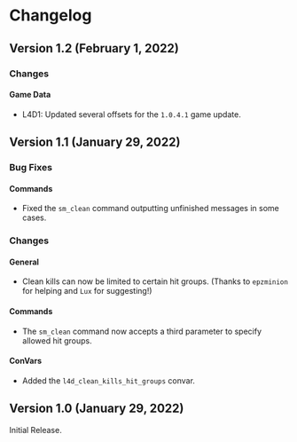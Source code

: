 # Changelog

## Version 1.2 (February 1, 2022)

### Changes

#### Game Data
- L4D1: Updated several offsets for the `1.0.4.1` game update.

## Version 1.1 (January 29, 2022)

### Bug Fixes

#### Commands
- Fixed the `sm_clean` command outputting unfinished messages in some cases.

### Changes

#### General
- Clean kills can now be limited to certain hit groups. (Thanks to `epzminion` for helping and `Lux` for suggesting!)

#### Commands
- The `sm_clean` command now accepts a third parameter to specify allowed hit groups.

#### ConVars
- Added the `l4d_clean_kills_hit_groups` convar.

## Version 1.0 (January 29, 2022)

Initial Release.